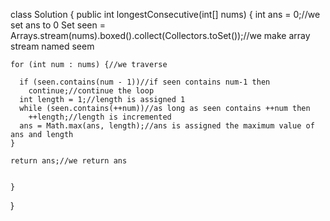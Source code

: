 class Solution {
    public int longestConsecutive(int[] nums) {
            int ans = 0;//we set ans to 0
    Set<Integer> seen = Arrays.stream(nums).boxed().collect(Collectors.toSet());//we make array stream named seem

    for (int num : nums) {//we traverse 

      if (seen.contains(num - 1))//if seen contains num-1 then
        continue;//continue the loop
      int length = 1;//length is assigned 1
      while (seen.contains(++num))//as long as seen contains ++num then
        ++length;//length is incremented
      ans = Math.max(ans, length);//ans is assigned the maximum value of ans and length
    }

    return ans;//we return ans

        
    }
}